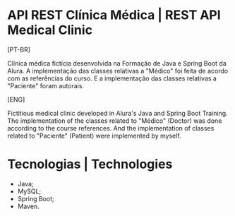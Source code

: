 # API REST Clínica Médica | REST API Medical Clinic
[PT-BR]

Clínica médica fictícia desenvolvida na Formação de Java e Spring Boot da Alura.
A implementação das classes relativas a "Médico" foi feita de acordo com as referências do curso. E a implementação das classes relativas a "Paciente" foram autorais.

[ENG]

Fictitious medical clinic developed in Alura's Java and Spring Boot Training.
The implementation of the classes related to "Médico" (Doctor) was done according to the course references. And the implementation of classes related to "Paciente" (Patient) were implemented by myself.

# Tecnologias | Technologies
- Java;
- MySQL;
- Spring Boot;
- Maven.


 
